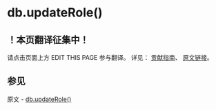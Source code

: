 # db.updateRole()

## ！本页翻译征集中！

请点击页面上方 EDIT THIS PAGE 参与翻译。
详见：
[贡献指南]( https://github.com/JinMuInfo/MongoDB-Manual-zh/blob/master/CONTRIBUTING.md )、
[原文链接](  https://docs.mongodb.com/manual/reference/method/db.updateRole/  )。

## 参见

原文 - [db.updateRole()]( https://docs.mongodb.com/manual/reference/method/db.updateRole/ )

